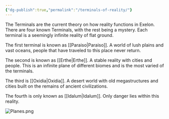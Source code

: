 ```yaml
---
{"dg-publish":true,"permalink":"/terminals-of-reality/"}
---
```


The Terminals are the current theory on how reality functions in Exelon. There are four known Terminals, with the rest being a mystery. Each terminal is a seemingly infinite reality of flat ground.
 
The first terminal is known as [[Paraiso\|Paraiso]]. A world of lush plains and vast oceans, people that have traveled to this place never return.

The second is known as [[Erthe\|Erthe]]. A stable reality with cities and people. This is an infinite plane of different biomes and is the most varied of the terminals.

The third is [[Oxidia\|Oxidia]]. A desert world with old megastructures and cities built on the remains of ancient civilizations.

The fourth is only known as [[Idalum\|Idalum]]. Only danger lies within this reality.

![Planes.png](/img/user/Planes.png)
